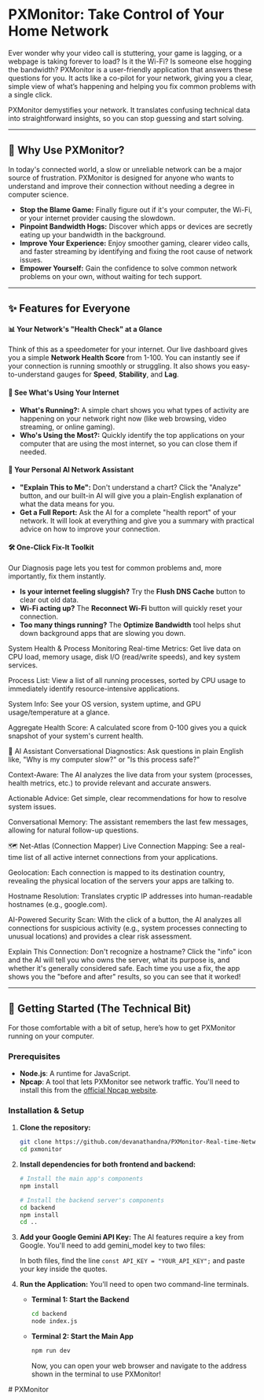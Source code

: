 # PXMonitor: Take Control of Your Home Network

Ever wonder why your video call is stuttering, your game is lagging, or a webpage is taking forever to load? Is it the Wi-Fi? Is someone else hogging the bandwidth? PXMonitor is a user-friendly application that answers these questions for you. It acts like a co-pilot for your network, giving you a clear, simple view of what’s happening and helping you fix common problems with a single click.

PXMonitor demystifies your network. It translates confusing technical data into straightforward insights, so you can stop guessing and start solving.

---

## 🤔 Why Use PXMonitor?

In today's connected world, a slow or unreliable network can be a major source of frustration. PXMonitor is designed for anyone who wants to understand and improve their connection without needing a degree in computer science.

-   **Stop the Blame Game:** Finally figure out if it's your computer, the Wi-Fi, or your internet provider causing the slowdown.
-   **Pinpoint Bandwidth Hogs:** Discover which apps or devices are secretly eating up your bandwidth in the background.
-   **Improve Your Experience:** Enjoy smoother gaming, clearer video calls, and faster streaming by identifying and fixing the root cause of network issues.
-   **Empower Yourself:** Gain the confidence to solve common network problems on your own, without waiting for tech support.

---

## ✨ Features for Everyone

#### **📊 Your Network's "Health Check" at a Glance**
Think of this as a speedometer for your internet. Our live dashboard gives you a simple **Network Health Score** from 1-100. You can instantly see if your connection is running smoothly or struggling. It also shows you easy-to-understand gauges for **Speed**, **Stability**, and **Lag**.

#### **🔬 See What's Using Your Internet**
-   **What's Running?:** A simple chart shows you what types of activity are happening on your network right now (like web browsing, video streaming, or online gaming).
-   **Who's Using the Most?:** Quickly identify the top applications on your computer that are using the most internet, so you can close them if needed.

#### **🤖 Your Personal AI Network Assistant**
-   **"Explain This to Me":** Don't understand a chart? Click the "Analyze" button, and our built-in AI will give you a plain-English explanation of what the data means for you.
-   **Get a Full Report:** Ask the AI for a complete "health report" of your network. It will look at everything and give you a summary with practical advice on how to improve your connection.

#### **🛠️ One-Click Fix-It Toolkit**
Our Diagnosis page lets you test for common problems and, more importantly, fix them instantly.
-   **Is your internet feeling sluggish?** Try the **Flush DNS Cache** button to clear out old data.
-   **Wi-Fi acting up?** The **Reconnect Wi-Fi** button will quickly reset your connection.
-   **Too many things running?** The **Optimize Bandwidth** tool helps shut down background apps that are slowing you down.

System Health & Process Monitoring
Real-time Metrics: Get live data on CPU load, memory usage, disk I/O (read/write speeds), and key system services.

Process List: View a list of all running processes, sorted by CPU usage to immediately identify resource-intensive applications.

System Info: See your OS version, system uptime, and GPU usage/temperature at a glance.

Aggregate Health Score: A calculated score from 0-100 gives you a quick snapshot of your system's current health.

🤖 AI Assistant
Conversational Diagnostics: Ask questions in plain English like, "Why is my computer slow?" or "Is this process safe?"

Context-Aware: The AI analyzes the live data from your system (processes, health metrics, etc.) to provide relevant and accurate answers.

Actionable Advice: Get simple, clear recommendations for how to resolve system issues.

Conversational Memory: The assistant remembers the last few messages, allowing for natural follow-up questions.

🗺️ Net-Atlas (Connection Mapper)
Live Connection Mapping: See a real-time list of all active internet connections from your applications.

Geolocation: Each connection is mapped to its destination country, revealing the physical location of the servers your apps are talking to.

Hostname Resolution: Translates cryptic IP addresses into human-readable hostnames (e.g., google.com).

AI-Powered Security Scan: With the click of a button, the AI analyzes all connections for suspicious activity (e.g., system processes connecting to unusual locations) and provides a clear risk assessment.

Explain This Connection: Don't recognize a hostname? Click the "info" icon and the AI will tell you who owns the server, what its purpose is, and whether it's generally considered safe.
Each time you use a fix, the app shows you the "before and after" results, so you can see that it worked!

---

## 🚀 Getting Started (The Technical Bit)

For those comfortable with a bit of setup, here’s how to get PXMonitor running on your computer.

### Prerequisites

- **Node.js**: A runtime for JavaScript.
- **Npcap**: A tool that lets PXMonitor see network traffic. You'll need to install this from the [official Npcap website](https://npcap.com/).

### Installation & Setup

1.  **Clone the repository:**
    ```bash
    git clone https://github.com/devanathandna/PXMonitor-Real-time-Network-Monitoring-Diagnostic-Application
    cd pxmonitor
    ```

2.  **Install dependencies for both frontend and backend:**
    ```bash
    # Install the main app's components
    npm install

    # Install the backend server's components
    cd backend
    npm install
    cd ..
    ```

3.  **Add your Google Gemini API Key:**
    The AI features require a key from Google. You'll need to add gemini_model key to two files:
    

    In both files, find the line `const API_KEY = "YOUR_API_KEY";` and paste your key inside the quotes.

4.  **Run the Application:**
    You'll need to open two command-line terminals.

    - **Terminal 1: Start the Backend**
      ```bash
      cd backend
      node index.js
      ```

    - **Terminal 2: Start the Main App**
      ```bash
      npm run dev
      ```
      Now, you can open your web browser and navigate to the address shown in the terminal to use PXMonitor!

#   P X M o n i t o r 
 
 

